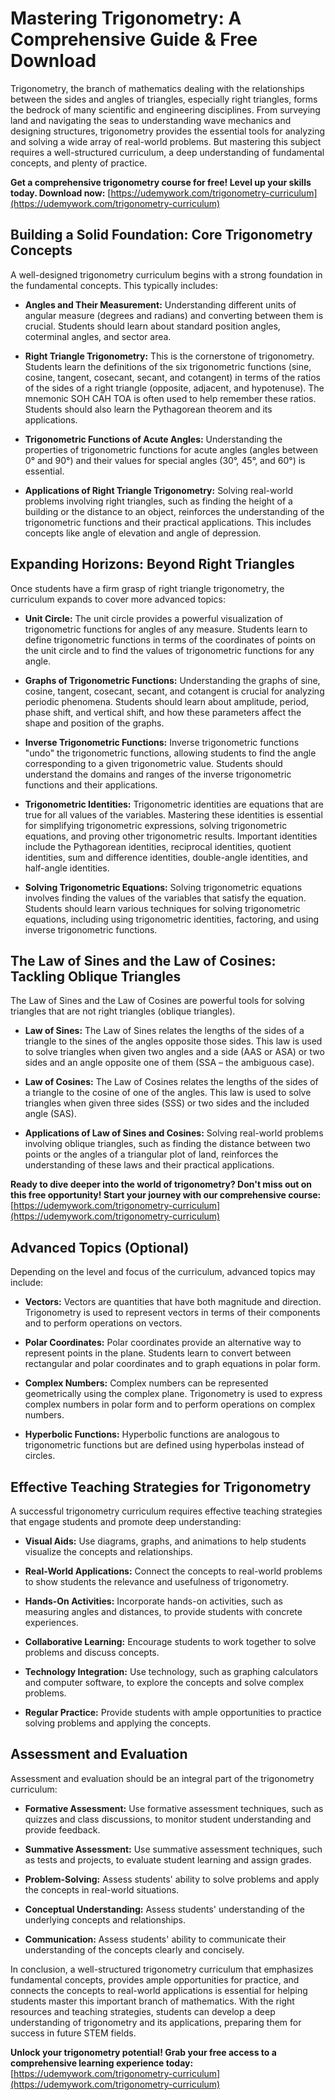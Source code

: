# Mastering Trigonometry: A Comprehensive Guide & Free Download

Trigonometry, the branch of mathematics dealing with the relationships between the sides and angles of triangles, especially right triangles, forms the bedrock of many scientific and engineering disciplines. From surveying land and navigating the seas to understanding wave mechanics and designing structures, trigonometry provides the essential tools for analyzing and solving a wide array of real-world problems. But mastering this subject requires a well-structured curriculum, a deep understanding of fundamental concepts, and plenty of practice.

**Get a comprehensive trigonometry course for free! Level up your skills today. Download now:** [https://udemywork.com/trigonometry-curriculum](https://udemywork.com/trigonometry-curriculum)

## Building a Solid Foundation: Core Trigonometry Concepts

A well-designed trigonometry curriculum begins with a strong foundation in the fundamental concepts. This typically includes:

*   **Angles and Their Measurement:** Understanding different units of angular measure (degrees and radians) and converting between them is crucial. Students should learn about standard position angles, coterminal angles, and sector area.

*   **Right Triangle Trigonometry:** This is the cornerstone of trigonometry. Students learn the definitions of the six trigonometric functions (sine, cosine, tangent, cosecant, secant, and cotangent) in terms of the ratios of the sides of a right triangle (opposite, adjacent, and hypotenuse). The mnemonic SOH CAH TOA is often used to help remember these ratios. Students should also learn the Pythagorean theorem and its applications.

*   **Trigonometric Functions of Acute Angles:** Understanding the properties of trigonometric functions for acute angles (angles between 0° and 90°) and their values for special angles (30°, 45°, and 60°) is essential.

*   **Applications of Right Triangle Trigonometry:** Solving real-world problems involving right triangles, such as finding the height of a building or the distance to an object, reinforces the understanding of the trigonometric functions and their practical applications. This includes concepts like angle of elevation and angle of depression.

## Expanding Horizons: Beyond Right Triangles

Once students have a firm grasp of right triangle trigonometry, the curriculum expands to cover more advanced topics:

*   **Unit Circle:** The unit circle provides a powerful visualization of trigonometric functions for angles of any measure. Students learn to define trigonometric functions in terms of the coordinates of points on the unit circle and to find the values of trigonometric functions for any angle.

*   **Graphs of Trigonometric Functions:** Understanding the graphs of sine, cosine, tangent, cosecant, secant, and cotangent is crucial for analyzing periodic phenomena. Students should learn about amplitude, period, phase shift, and vertical shift, and how these parameters affect the shape and position of the graphs.

*   **Inverse Trigonometric Functions:** Inverse trigonometric functions "undo" the trigonometric functions, allowing students to find the angle corresponding to a given trigonometric value. Students should understand the domains and ranges of the inverse trigonometric functions and their applications.

*   **Trigonometric Identities:** Trigonometric identities are equations that are true for all values of the variables. Mastering these identities is essential for simplifying trigonometric expressions, solving trigonometric equations, and proving other trigonometric results. Important identities include the Pythagorean identities, reciprocal identities, quotient identities, sum and difference identities, double-angle identities, and half-angle identities.

*   **Solving Trigonometric Equations:** Solving trigonometric equations involves finding the values of the variables that satisfy the equation. Students should learn various techniques for solving trigonometric equations, including using trigonometric identities, factoring, and using inverse trigonometric functions.

## The Law of Sines and the Law of Cosines: Tackling Oblique Triangles

The Law of Sines and the Law of Cosines are powerful tools for solving triangles that are not right triangles (oblique triangles).

*   **Law of Sines:** The Law of Sines relates the lengths of the sides of a triangle to the sines of the angles opposite those sides. This law is used to solve triangles when given two angles and a side (AAS or ASA) or two sides and an angle opposite one of them (SSA – the ambiguous case).

*   **Law of Cosines:** The Law of Cosines relates the lengths of the sides of a triangle to the cosine of one of the angles. This law is used to solve triangles when given three sides (SSS) or two sides and the included angle (SAS).

*   **Applications of Law of Sines and Cosines:** Solving real-world problems involving oblique triangles, such as finding the distance between two points or the angles of a triangular plot of land, reinforces the understanding of these laws and their practical applications.

**Ready to dive deeper into the world of trigonometry? Don't miss out on this free opportunity! Start your journey with our comprehensive course:** [https://udemywork.com/trigonometry-curriculum](https://udemywork.com/trigonometry-curriculum)

## Advanced Topics (Optional)

Depending on the level and focus of the curriculum, advanced topics may include:

*   **Vectors:** Vectors are quantities that have both magnitude and direction. Trigonometry is used to represent vectors in terms of their components and to perform operations on vectors.

*   **Polar Coordinates:** Polar coordinates provide an alternative way to represent points in the plane. Students learn to convert between rectangular and polar coordinates and to graph equations in polar form.

*   **Complex Numbers:** Complex numbers can be represented geometrically using the complex plane. Trigonometry is used to express complex numbers in polar form and to perform operations on complex numbers.

*   **Hyperbolic Functions:** Hyperbolic functions are analogous to trigonometric functions but are defined using hyperbolas instead of circles.

## Effective Teaching Strategies for Trigonometry

A successful trigonometry curriculum requires effective teaching strategies that engage students and promote deep understanding:

*   **Visual Aids:** Use diagrams, graphs, and animations to help students visualize the concepts and relationships.

*   **Real-World Applications:** Connect the concepts to real-world problems to show students the relevance and usefulness of trigonometry.

*   **Hands-On Activities:** Incorporate hands-on activities, such as measuring angles and distances, to provide students with concrete experiences.

*   **Collaborative Learning:** Encourage students to work together to solve problems and discuss concepts.

*   **Technology Integration:** Use technology, such as graphing calculators and computer software, to explore the concepts and solve complex problems.

*   **Regular Practice:** Provide students with ample opportunities to practice solving problems and applying the concepts.

## Assessment and Evaluation

Assessment and evaluation should be an integral part of the trigonometry curriculum:

*   **Formative Assessment:** Use formative assessment techniques, such as quizzes and class discussions, to monitor student understanding and provide feedback.

*   **Summative Assessment:** Use summative assessment techniques, such as tests and projects, to evaluate student learning and assign grades.

*   **Problem-Solving:** Assess students' ability to solve problems and apply the concepts in real-world situations.

*   **Conceptual Understanding:** Assess students' understanding of the underlying concepts and relationships.

*   **Communication:** Assess students' ability to communicate their understanding of the concepts clearly and concisely.

In conclusion, a well-structured trigonometry curriculum that emphasizes fundamental concepts, provides ample opportunities for practice, and connects the concepts to real-world applications is essential for helping students master this important branch of mathematics. With the right resources and teaching strategies, students can develop a deep understanding of trigonometry and its applications, preparing them for success in future STEM fields.

**Unlock your trigonometry potential! Grab your free access to a comprehensive learning experience today:** [https://udemywork.com/trigonometry-curriculum](https://udemywork.com/trigonometry-curriculum)

